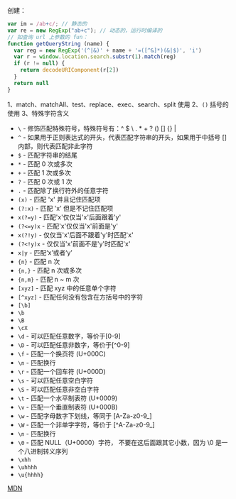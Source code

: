 创建：
```js
var im = /ab+c/; // 静态的
var re = new RegExp("ab+c"); // 动态的，运行时编译的
// 如查询 url 上参数的 fun：
function getQueryString (name) {
  var reg = new RegExp('(^|&)' + name + '=([^&]*)(&|$)', 'i')
  var r = window.location.search.substr(1).match(reg)
  if (r != null) {
    return decodeURIComponent(r[2])
  }
  return null
}
```
1、match、matchAll、test、replace、exec、search、split 使用
2、`()` 括号的使用
3、特殊字符含义
  * `\` - 修饰匹配特殊符号，特殊符号有：^ $ \ . * + ? () [] {} |
  * `^` - 如果用于正则表达式的开头，代表匹配字符串的开头，如果用于中括号 [] 内部，则代表匹配非此字符
  * `$` - 匹配字符串的结尾
  * `*` - 匹配 0 次或多次
  * `+` - 匹配 1 次或多次
  * `?` - 匹配 0 次或 1 次
  * `.` - 匹配除了换行符外的任意字符
  * `(x)` - 匹配 'x' 并且记住匹配项
  * `(?:x)` - 匹配 'x' 但是不记住匹配项
  * `x(?=y)` - 匹配'x'仅仅当'x'后面跟着'y'
  * `(?<=y)x` - 匹配'x'仅仅当'x'前面是'y'
  * `x(?!y)` - 仅仅当'x'后面不跟着'y'时匹配'x'
  * `(?<!y)x` - 仅仅当'x'前面不是'y'时匹配'x'
  * `x|y` - 匹配‘x’或者‘y’
  * `{n}`  - 匹配 n 次
  * `{n,}` - 匹配 n 次或多次
  * `{n,m}` - 匹配 n ~ m 次
  * `[xyz]` - 匹配 xyz 中的任意单个字符
  * `[^xyz]` - 匹配任何没有包含在方括号中的字符
  * `[\b]`
  * `\b`
  * `\B`
  * `\cX`
  * `\d` - 可以匹配任意数字，等价于[0-9]
  * `\D` - 可以匹配任意非数字，等价于[^0-9]
  * `\f` - 匹配一个换页符 (U+000C)
  * `\n` - 匹配换行
  * `\r` - 匹配一个回车符 (U+000D)
  * `\s` - 可以匹配任意空白字符
  * `\S` - 可以匹配任意非空白字符
  * `\t` - 匹配一个水平制表符 (U+0009)
  * `\v` - 匹配一个垂直制表符 (U+000B)
  * `\w` - 匹配字母数字下划线，等同于 [A-Za-z0-9_]
  * `\W` - 匹配一个非单字字符，等价于 [^A-Za-z0-9_]
  * `\n` - 匹配换行
  * `\0` - 匹配 NULL（U+0000）字符， 不要在这后面跟其它小数，因为 \0<digits> 是一个八进制转义序列
  * `\xhh`
  * `\uhhhh`
  * `\u{hhhh}`


  [MDN](https://developer.mozilla.org/zh-CN/docs/Web/JavaScript/Guide/Regular_Expressions)